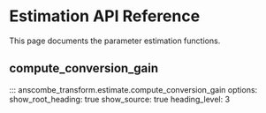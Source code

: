 # Estimation API Reference

This page documents the parameter estimation functions.

## compute_conversion_gain

::: anscombe_transform.estimate.compute_conversion_gain
    options:
      show_root_heading: true
      show_source: true
      heading_level: 3
